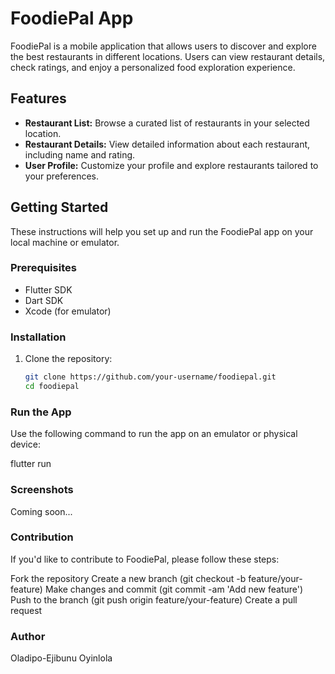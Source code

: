 # FoodiePal App

FoodiePal is a mobile application that allows users to discover and explore the best restaurants in different locations. Users can view restaurant details, check ratings, and enjoy a personalized food exploration experience.

## Features

- **Restaurant List:** Browse a curated list of restaurants in your selected location.
- **Restaurant Details:** View detailed information about each restaurant, including name and rating.
- **User Profile:** Customize your profile and explore restaurants tailored to your preferences.


## Getting Started

These instructions will help you set up and run the FoodiePal app on your local machine or emulator.

### Prerequisites

- Flutter SDK
- Dart SDK
- Xcode (for emulator)

### Installation

1. Clone the repository:

   ```bash
   git clone https://github.com/your-username/foodiepal.git
   cd foodiepal

### Run the App

 Use the following command to run the app on an emulator or physical device:

flutter run

### Screenshots

Coming soon...

### Contribution

If you'd like to contribute to FoodiePal, please follow these steps:

Fork the repository
Create a new branch (git checkout -b feature/your-feature)
Make changes and commit (git commit -am 'Add new feature')
Push to the branch (git push origin feature/your-feature)
Create a pull request

### Author
Oladipo-Ejibunu Oyinlola